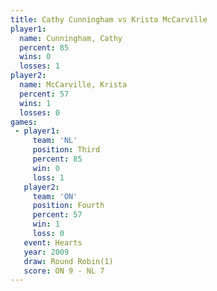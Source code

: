 ```yaml
---
title: Cathy Cunningham vs Krista McCarville
player1:                  
  name: Cunningham, Cathy 
  percent: 85             
  wins: 0                 
  losses: 1               
player2:                  
  name: McCarville, Krista
  percent: 57             
  wins: 1                 
  losses: 0               
games:
 - player1:         
     team: 'NL'     
     position: Third
     percent: 85    
     win: 0         
     loss: 1        
   player2:          
     team: 'ON'      
     position: Fourth
     percent: 57     
     win: 1          
     loss: 0         
   event: Hearts       
   year: 2009          
   draw: Round Robin(1)
   score: ON 9 - NL 7  
---
```

